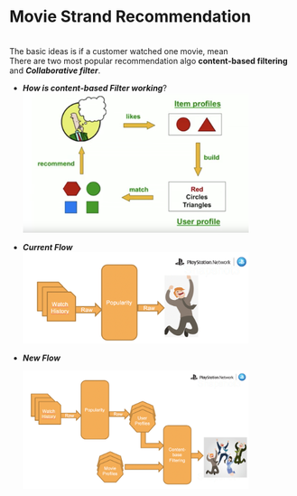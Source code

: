 

# Movie Strand Recommendation

<br>The basic ideas is if a customer watched one movie, mean
<br>There are two most popular recommendation algo **content-based filtering** and ***Collaborative filter***.

* ***How is content-based Filter working***?
    <img src="images/content_based_filtering.png" alt="Drawing" style="width: 400px;"/>

* ***Current Flow***
    <img src="images/oldArch.png" alt="Drawing" style="width: 400px;"/>
* ***New Flow***

    <img src="images/newArch.png" alt="Drawing" style="width: 400px;"/>



